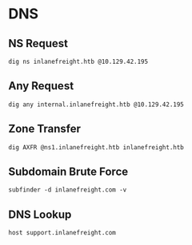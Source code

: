 # DNS

## NS Request

```
dig ns inlanefreight.htb @10.129.42.195
```

## Any Request

```
dig any internal.inlanefreight.htb @10.129.42.195
```

## Zone Transfer

```
dig AXFR @ns1.inlanefreight.htb inlanefreight.htb
```

## Subdomain Brute Force

```
subfinder -d inlanefreight.com -v	
```

## DNS Lookup

```
host support.inlanefreight.com	
```
